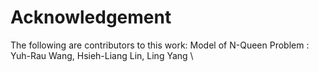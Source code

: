 # Acknowledgement
The following are contributors to this work:
Model of N-Queen Problem : Yuh-Rau Wang, Hsieh-Liang Lin, Ling Yang \
